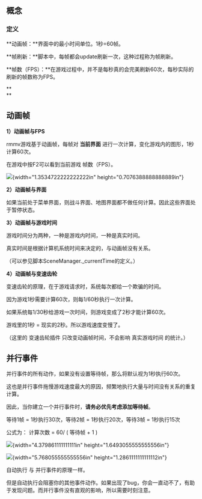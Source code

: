 ## 概念

### 定义

**动画帧：**界面中的最小时间单位。1秒=60帧。

**帧刷新：**脚本中，每帧都会update刷新一次，这种过程称为帧刷新。

**帧数（FPS）：**在游戏过程中，并不是每秒真的会完美刷新60次，每秒实际的刷新的帧数称为FPS。

**\
**

## 动画帧

**1）动画帧与FPS**

rmmv游戏基于动画帧，每帧对 **当前界面**
进行一次计算，变化游戏内的图形，1秒计算60次。

在游戏中按F2可以看到当前游戏 帧数（FPS）。

![](media/image2.png){width="1.3534722222222222in"
height="0.7076388888888889in"}

**2）动画帧与界面**

如果当前处于菜单界面，则战斗界面、地图界面都不做任何计算。因此这些界面处于暂停状态。

**3）动画帧与游戏时间**

游戏时间分为两种，一种是游戏内时间，一种是真实时间。

真实时间是根据计算机系统时间来决定的，与动画帧没有关系。

（可以参见脚本SceneManager.\_currentTime的定义。）

**4）动画帧与变速齿轮**

变速齿轮的原理，在于游戏请求时，系统每次都给一个欺骗的时间。

因为游戏1秒需要计算60次，则每1/60秒执行一次计算。

如果系统每1/30秒给游戏一次时间，则游戏变成了2秒才能计算60次。

游戏里的1秒 = 现实的2秒。所以游戏速度变慢了。

（这里的 变速齿轮插件 只改变动画帧时间，不会影响 真实游戏时间 的统计。）

## 并行事件

并行事件的所有动作，如果没有设置等待帧，那么将默认视为1秒执行60次。

这也是并行事件拖慢游戏速度最大的原因，频繁地执行大量与时间没有关系的重复计算。

因此，当你建立一个并行事件时，**请务必优先考虑添加等待帧**。

等待1帧 = 1秒执行30次，等待2帧 = 1秒执行20次，等待3帧 = 1秒执行15次

公式为： 计算次数 = 60/ ( 等待帧 + 1 )

![](media/image3.png){width="4.379861111111111in"
height="1.6493055555555556in"}

![](media/image4.png){width="5.768055555555556in"
height="1.2861111111111112in"}

自动执行 与 并行事件的原理一样。

但是自动执行会阻塞你的其他事件动作。如果出现了bug，你会一直动不了，有助于发现问题。而并行事件没有直观的影响，所以需要时刻注意。
